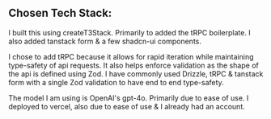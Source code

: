 ## Chosen Tech Stack:

I built this using createT3Stack. Primarily to added the tRPC boilerplate. I also added tanstack form & a few shadcn-ui components.

I chose to add tRPC because it allows for rapid iteration while maintaining type-safety of api requests. It also helps enforce validation as the shape of the api is defined using Zod. I have commonly used Drizzle, tRPC & tanstack form with a single Zod validation to have end to end type-safety.

The model I am using is OpenAI's gpt-4o. Primarily due to ease of use. I deployed to vercel, also due to ease of use & I already had an account.
